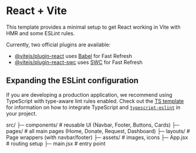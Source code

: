# React + Vite

This template provides a minimal setup to get React working in Vite with HMR and some ESLint rules.

Currently, two official plugins are available:

- [@vitejs/plugin-react](https://github.com/vitejs/vite-plugin-react/blob/main/packages/plugin-react) uses [Babel](https://babeljs.io/) for Fast Refresh
- [@vitejs/plugin-react-swc](https://github.com/vitejs/vite-plugin-react/blob/main/packages/plugin-react-swc) uses [SWC](https://swc.rs/) for Fast Refresh

## Expanding the ESLint configuration

If you are developing a production application, we recommend using TypeScript with type-aware lint rules enabled. Check out the [TS template](https://github.com/vitejs/vite/tree/main/packages/create-vite/template-react-ts) for information on how to integrate TypeScript and [`typescript-eslint`](https://typescript-eslint.io) in your project.



src/
 ├─ components/        # reusable UI (Navbar, Footer, Buttons, Cards)
 ├─ pages/             # all main pages (Home, Donate, Request, Dashboard)
 ├─ layouts/           # Page wrappers (with navbar/footer)
 ├─ assets/            # images, icons
 ├─ App.jsx            # routing setup
 ├─ main.jsx           # entry point
